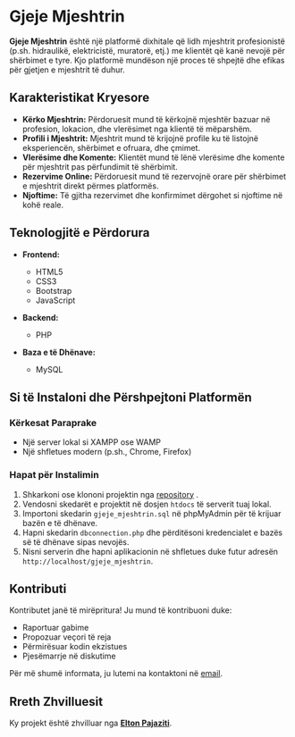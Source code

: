 # Gjeje Mjeshtrin

**Gjeje Mjeshtrin** është një platformë dixhitale që lidh mjeshtrit profesionistë (p.sh. hidraulikë, elektricistë, muratorë, etj.) me klientët që kanë nevojë për shërbimet e tyre. Kjo platformë mundëson një proces të shpejtë dhe efikas për gjetjen e mjeshtrit të duhur.

## Karakteristikat Kryesore

- **Kërko Mjeshtrin:** Përdoruesit mund të kërkojnë mjeshtër bazuar në profesion, lokacion, dhe vlerësimet nga klientë të mëparshëm.
- **Profili i Mjeshtrit:** Mjeshtrit mund të krijojnë profile ku të listojnë eksperiencën, shërbimet e ofruara, dhe çmimet.
- **Vlerësime dhe Komente:** Klientët mund të lënë vlerësime dhe komente për mjeshtrit pas përfundimit të shërbimit.
- **Rezervime Online:** Përdoruesit mund të rezervojnë orare për shërbimet e mjeshtrit direkt përmes platformës.
- **Njoftime:** Të gjitha rezervimet dhe konfirmimet dërgohet si njoftime në kohë reale.

## Teknologjitë e Përdorura

- **Frontend:**
  - HTML5
  - CSS3
  - Bootstrap
  - JavaScript

- **Backend:**
  - PHP

- **Baza e të Dhënave:**
  - MySQL

## Si të Instaloni dhe Përshpejtoni Platformën

### Kërkesat Paraprake
- Një server lokal si XAMPP ose WAMP
- Një shfletues modern (p.sh., Chrome, Firefox)

### Hapat për Instalimin
1. Shkarkoni ose klononi projektin nga [repository](https://github.com/EltonPajaziti/Gjeje_Mjeshtrin) .
2. Vendosni skedarët e projektit në dosjen `htdocs` të serverit tuaj lokal.
3. Importoni skedarin `gjeje_mjeshtrin.sql` në phpMyAdmin për të krijuar bazën e të dhënave.
4. Hapni skedarin `dbconnection.php` dhe përditësoni kredencialet e bazës së të dhënave sipas nevojës.
5. Nisni serverin dhe hapni aplikacionin në shfletues duke futur adresën `http://localhost/gjeje_mjeshtrin`.



## Kontributi
Kontributet janë të mirëpritura! Ju mund të kontribuoni duke:
- Raportuar gabime
- Propozuar veçori të reja
- Përmirësuar kodin ekzistues
- Pjesëmarrje në diskutime

Për më shumë informata, ju lutemi na kontaktoni në [email](mailto:pajazitielton002@gmail.com).


## Rreth Zhvilluesit
Ky projekt është zhvilluar nga [**Elton Pajaziti**](https://github.com/EltonPajaziti).




